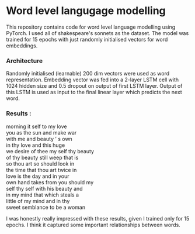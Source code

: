 # Word level langugage modelling

This repository contains code for word level language modelling using PyTorch. I used all of shakespeare's sonnets as the dataset. The model was trained for 15 epochs with just randomly initialised vectors for word embeddings.

### Architecture 
Randomly initialised (learnable) 200 dim vectors were used as word representation.
Embedding vector was fed into a 2-layer LSTM cell with 1024 hidden size and 0.5 dropout on output of first LSTM layer. Output of this LSTM is used as input to the final linear layer which predicts the next word. 

### Results : 

morning it self to my love <br/>
you as the sun and make war <br/>
with me and beauty ’ s own <br/>
in thy love and this huge <br/>
we desire of thee my self thy beauty <br/>
of thy beauty still weep that is <br/>
so thou art so should look in <br/>
the time that thou art twice in <br/>
love is the day and in your <br/>
own hand takes from you should my<br/> 
self thy self with his beauty and <br/>
in my mind that which steals a <br/>
little of my mind and in thy <br/>
sweet semblance to be a woman<br/>

 I was honestly really impressed with these results, given I trained only for 15 epochs. I think it captured some important relationships between words. 